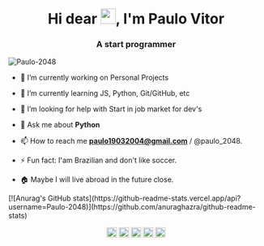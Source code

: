 <h1 align="center">Hi dear <img src="https://raw.githubusercontent.com/kaueMarques/kaueMarques/master/hi.gif" width="30px">, I'm Paulo Vitor</h1>
<h3 align="center">A  start programmer</h3>
<p align="left"> <img src="https://komarev.com/ghpvc/?username=Paulo-2048" alt="Paulo-2048" /> </p>

- 🔭 I’m currently working on Personal Projects

- 🌱 I’m currently learning JS, Python, Git/GitHub, etc

- 🤔 I’m looking for help with Start in job market for dev's

- 💬 Ask me about **Python**

- 📫 How to reach me **paulo19032004@gmail.com** / @paulo_2048.

- ⚡ Fun fact: I'am Brazilian and don't like soccer.

- 🏠 Maybe I will live abroad in the future close.

<p align="left">
[![Anurag's GitHub stats](https://github-readme-stats.vercel.app/api?username=Paulo-2048)](https://github.com/anuraghazra/github-readme-stats)

<p align="center">
<a href="https://repl.it/@Paulo180" target="blank"><img align="center" src="https://cdn.jsdelivr.net/npm/simple-icons@3.0.1/icons/codepen.svg" alt="Paulo-2048" height="20" width="20" /></a>
<a href="https://twitter.com/Paulo_2048_" target="blank"><img align="center" src="https://cdn.jsdelivr.net/npm/simple-icons@3.0.1/icons/twitter.svg" alt="Paulo-2048" height="20" width="20" /></a>
<a href="https://www.linkedin.com/in/paulo-2048/" target="blank"><img align="center" src="https://cdn.jsdelivr.net/npm/simple-icons@3.0.1/icons/linkedin.svg" alt="Paulo-2048" height="20" width="20" /></a>
<a href="https://pt.stackoverflow.com/users/228069/paulo-vitor" target="blank"><img align="center" src="https://cdn.jsdelivr.net/npm/simple-icons@3.0.1/icons/stackoverflow.svg" alt="Paulo-2048" height="20" width="20" /></a>
<a href="https://www.instagram.com/paulo.2048_/" target="blank"><img align="center" src="https://cdn.jsdelivr.net/npm/simple-icons@3.0.1/icons/instagram.svg" alt="Paulo-2048" height="20" width="20" /></a>
</p>
